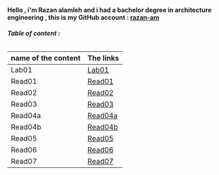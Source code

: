 #### **Hello , i'm Razan alamleh and i had a bachelor degree in architecture engineering , this is my GitHub account : [razan-am](https://github.com/Razan-am)**

###### **Table of content :**

| name of the content |                The links |
| ------------------- |--------------------------|
| Lab01               |[Lab01](https://razan-am.github.io/reading-notes/Lab01)|
| Read01              |[Read01](https://razan-am.github.io/reading-notes/Read:%2001%20-%20Learning%20Markdown)|
| Read02              |[Read02](https://razan-am.github.io/reading-notes/Read:%2002)|
| Read03              |[Read03](https://razan-am.github.io/reading-notes/Read:%2003)|
| Read04a             |[Read04a](https://razan-am.github.io/reading-notes/Read:%2004a)|
| Read04b             |[Read04b](https://razan-am.github.io/reading-notes/Read:%2004b)|
| Read05              |[Read05](https://razan-am.github.io/reading-notes/Read:%2004b)|
| Read06              |[Read06](https://razan-am.github.io/reading-notes/Read:%2004b)|
| Read07              |[Read07](https://razan-am.github.io/reading-notes/Read:%2004b)|